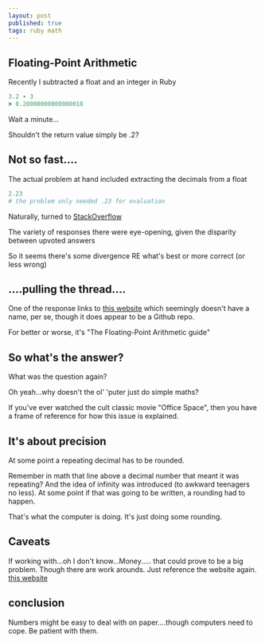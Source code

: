 ```yaml
---
layout: post
published: true
tags: ruby math
---
```


## Floating-Point Arithmetic

Recently I subtracted a float and an integer in Ruby

```ruby
3.2 - 3
> 0.20000000000000018
```

Wait a minute...

Shouldn't the return value simply be .2?

## Not so fast....

The actual problem at hand included extracting the decimals from a float

```ruby
2.23
# the problem only needed .23 for evaluation
```

Naturally, turned to [StackOverflow](https://stackoverflow.com/questions/12406032/get-fraction-part-of-a-decimal-number)

The variety of responses there were eye-opening, given the disparity between upvoted answers

So it seems there's some divergence RE what's best or more correct (or less wrong)

## ....pulling the thread....

One of the response links to [this website](https://floating-point-gui.de/) which seemingly doesn't have a name, per se, though it does appear to be a Github repo.

For better or worse, it's "The Floating-Point Arithmetic guide"

## So what's the answer?

What was the question again?

Oh yeah...why doesn't the ol' 'puter just do simple maths?

If you've ever watched the cult classic movie "Office Space", then you have a frame of reference for how this issue is explained.

## It's about precision

At some point a repeating decimal has to be rounded.

Remember in math that line above a decimal number that meant it was repeating? And the idea of infinity was introduced (to awkward teenagers no less). At some point if that was going to be written, a rounding had to happen.

That's what the computer is doing. It's just doing some rounding.

## Caveats

If working with...oh I don't know...Money..... that could prove to be a big problem. Though there are work arounds. Just reference the website again.  [this website](https://floating-point-gui.de/)

## conclusion

Numbers might be easy to deal with on paper....though computers need to cope. Be patient with them.